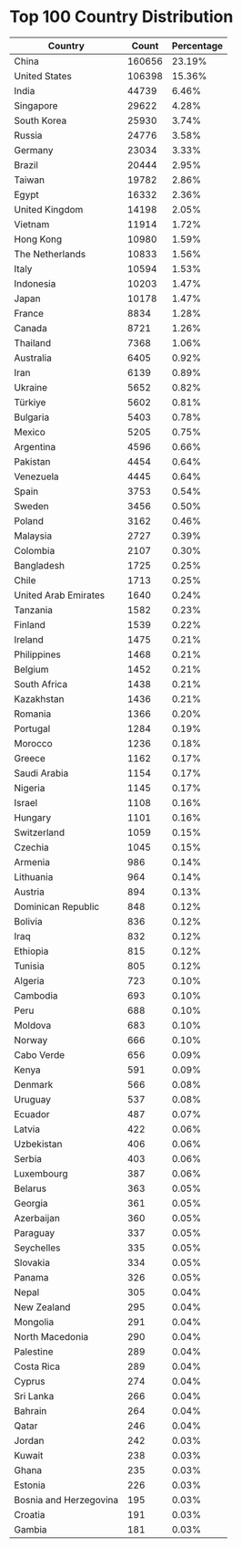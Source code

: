 # Top 100 Country Distribution
| Country | Count | Percentage |
|----|----|----|
| China | 160656 | 23.19% |
| United States | 106398 | 15.36% |
| India | 44739 | 6.46% |
| Singapore | 29622 | 4.28% |
| South Korea | 25930 | 3.74% |
| Russia | 24776 | 3.58% |
| Germany | 23034 | 3.33% |
| Brazil | 20444 | 2.95% |
| Taiwan | 19782 | 2.86% |
| Egypt | 16332 | 2.36% |
| United Kingdom | 14198 | 2.05% |
| Vietnam | 11914 | 1.72% |
| Hong Kong | 10980 | 1.59% |
| The Netherlands | 10833 | 1.56% |
| Italy | 10594 | 1.53% |
| Indonesia | 10203 | 1.47% |
| Japan | 10178 | 1.47% |
| France | 8834 | 1.28% |
| Canada | 8721 | 1.26% |
| Thailand | 7368 | 1.06% |
| Australia | 6405 | 0.92% |
| Iran | 6139 | 0.89% |
| Ukraine | 5652 | 0.82% |
| Türkiye | 5602 | 0.81% |
| Bulgaria | 5403 | 0.78% |
| Mexico | 5205 | 0.75% |
| Argentina | 4596 | 0.66% |
| Pakistan | 4454 | 0.64% |
| Venezuela | 4445 | 0.64% |
| Spain | 3753 | 0.54% |
| Sweden | 3456 | 0.50% |
| Poland | 3162 | 0.46% |
| Malaysia | 2727 | 0.39% |
| Colombia | 2107 | 0.30% |
| Bangladesh | 1725 | 0.25% |
| Chile | 1713 | 0.25% |
| United Arab Emirates | 1640 | 0.24% |
| Tanzania | 1582 | 0.23% |
| Finland | 1539 | 0.22% |
| Ireland | 1475 | 0.21% |
| Philippines | 1468 | 0.21% |
| Belgium | 1452 | 0.21% |
| South Africa | 1438 | 0.21% |
| Kazakhstan | 1436 | 0.21% |
| Romania | 1366 | 0.20% |
| Portugal | 1284 | 0.19% |
| Morocco | 1236 | 0.18% |
| Greece | 1162 | 0.17% |
| Saudi Arabia | 1154 | 0.17% |
| Nigeria | 1145 | 0.17% |
| Israel | 1108 | 0.16% |
| Hungary | 1101 | 0.16% |
| Switzerland | 1059 | 0.15% |
| Czechia | 1045 | 0.15% |
| Armenia | 986 | 0.14% |
| Lithuania | 964 | 0.14% |
| Austria | 894 | 0.13% |
| Dominican Republic | 848 | 0.12% |
| Bolivia | 836 | 0.12% |
| Iraq | 832 | 0.12% |
| Ethiopia | 815 | 0.12% |
| Tunisia | 805 | 0.12% |
| Algeria | 723 | 0.10% |
| Cambodia | 693 | 0.10% |
| Peru | 688 | 0.10% |
| Moldova | 683 | 0.10% |
| Norway | 666 | 0.10% |
| Cabo Verde | 656 | 0.09% |
| Kenya | 591 | 0.09% |
| Denmark | 566 | 0.08% |
| Uruguay | 537 | 0.08% |
| Ecuador | 487 | 0.07% |
| Latvia | 422 | 0.06% |
| Uzbekistan | 406 | 0.06% |
| Serbia | 403 | 0.06% |
| Luxembourg | 387 | 0.06% |
| Belarus | 363 | 0.05% |
| Georgia | 361 | 0.05% |
| Azerbaijan | 360 | 0.05% |
| Paraguay | 337 | 0.05% |
| Seychelles | 335 | 0.05% |
| Slovakia | 334 | 0.05% |
| Panama | 326 | 0.05% |
| Nepal | 305 | 0.04% |
| New Zealand | 295 | 0.04% |
| Mongolia | 291 | 0.04% |
| North Macedonia | 290 | 0.04% |
| Palestine | 289 | 0.04% |
| Costa Rica | 289 | 0.04% |
| Cyprus | 274 | 0.04% |
| Sri Lanka | 266 | 0.04% |
| Bahrain | 264 | 0.04% |
| Qatar | 246 | 0.04% |
| Jordan | 242 | 0.03% |
| Kuwait | 238 | 0.03% |
| Ghana | 235 | 0.03% |
| Estonia | 226 | 0.03% |
| Bosnia and Herzegovina | 195 | 0.03% |
| Croatia | 191 | 0.03% |
| Gambia | 181 | 0.03% |
